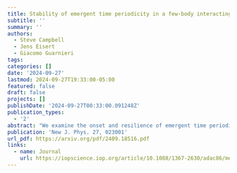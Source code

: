 ```yaml
---
title: Stability of emergent time periodicity in a few-body interacting system
subtitle: ''
summary: ''
authors:
  - Steve Campbell
  - Jens Eisert
  - Giacomo Guarnieri
tags:
categories: []
date: '2024-09-27'
lastmod: 2024-09-27T19:33:00-05:00
featured: false
draft: false
projects: []
publishDate: '2024-09-27T00:33:00.091248Z'
publication_types:
  - '2'
abstract: "We examine the onset and resilience of emergent time periodicity in a few-body all-to-all interacting Lipkin-Meshkov-Glick model, where one of the constituents is locally in contact with a thermal bath. Employing both a collision model framework and a suitable time-continuous description, we show that stable time-periodic behavior can only be exhibited when the bath acts as a purely dissipative channel. We assess the role that the microscopic interactions within the system play, establishing that for the all-to-all model the introduction of temperature leads to a melting of the emergent time periodicity, in contrast to stable long-time behavior which can be maintained for nearest neighbor $XXZ$ type interactions."
publication: 'New J. Phys. 27, 023001'
url_pdf: https://arxiv.org/pdf/2409.18516.pdf
links:
  - name: Journal
    url: https://iopscience.iop.org/article/10.1088/1367-2630/adac86/meta
---
```

